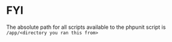 # FYI

The absolute path for all scripts available to the phpunit script
is `/app/<directory you ran this from>`

